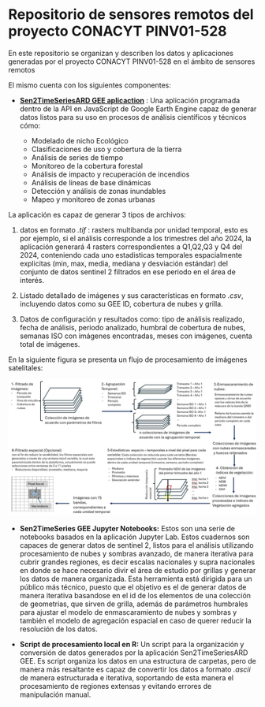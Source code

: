 # Repositorio de sensores remotos del proyecto CONACYT PINV01-528

En este repositorio se organizan y describen los datos y aplicaciones generadas por el proyecto CONACYT PINV01-528 en el ámbito de sensores remotos

El mismo cuenta con los siguientes componentes:

+ [**Sen2TimeSeriesARD GEE aplicaction**](https://www.example.com)
: Una aplicación programada dentro de la API en JavaScript de Google Earth Engine capaz de generar datos listos para su uso en procesos de análisis científicos y técnicos cómo:
  
  + Modelado de nicho Ecológico
  + Clasificaciones de uso y cobertura de la tierra
  + Análisis de series de tiempo
  + Monitoreo de la cobertura forestal
  + Análisis de impacto y recuperación de incendios
  + Análisis de líneas de base dinámicas
  + Detección y análisis de zonas inundables
  + Mapeo y monitoreo de zonas urbanas
  
La aplicación es capaz de generar 3 tipos de archivos:

   1. datos en formato *.tif* : rasters multibanda por unidad temporal, esto es por ejemplo, si  el análisis corresponde a los trimestres del año 2024, la aplicación generará 4 rasters correspondientes a Q1,Q2,Q3 y Q4 del 2024, conteniendo cada uno estadisticas temporales espacialmente explicitas (min, max, media, mediana y desviación estándar) del conjunto de datos sentinel 2 filtrados en ese periodo en el área de interés.

   2. Listado detallado de imágenes y sus características en formato *.csv*, incluyendo datos como su GEE ID, cobertura de nubes y grilla.
   3. Datos de configuración y resultados como: tipo de análisis realizado, fecha de análisis, periodo analizado, humbral de cobertura de nubes, semanas ISO con imágenes encontradas, meses con imágenes, cuenta total de imágenes.

En la siguiente figura se presenta un  flujo de procesamiento de imágenes satelitales: 

![Drag Racing](DownloadApp/docs/img_es/App_workflow_528.jpg)

  

+ **Sen2TimeSeries GEE Jupyter Notebooks:** Estos son una serie de notebooks basados en la aplicación Jupyter Lab. Estos cuadernos son capaces de generar datos de sentinel 2, listos para el análisis utilizando procesamiento de nubes y sombras avanzado, de manera iterativa para cubrir grandes regiones, es decir escalas nacionales y supra nacionales en donde se hace necesario divir el área de estudio por grillas y generar los datos de manera organizada. Esta herramienta está dirigida para un público más técnico, puesto que el objetivo es el de generar datos de manera iterativa basandose en el id de los elementos de una colección de geometrias, que sirven de grilla, además de parámetros humbrales para ajustar el modelo de enmascaramiento de nubes y sombras y también el modelo de agregación espacial en caso de querer reducir la resolución de los datos.

+ **Script de procesamiento local en R:** Un script para la organización y conversión de datos generados por la aplicación Sen2TimeSeriesARD GEE.  Es script organiza los datos en una estructura de carpetas, pero de manera más resaltante es capaz de convertir los datos a formato *.ascii* de manera estructurada e iterativa, soportando de esta manera el procesamiento de regiones extensas y evitando errores de manipulación manual. 